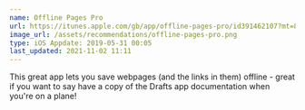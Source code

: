 ```yaml
---
name: Offline Pages Pro
url: https://itunes.apple.com/gb/app/offline-pages-pro/id391462107?mt=8&uo=4
image_url: /assets/recommendations/offline-pages-pro.png
type: iOS Appdate: 2019-05-31 00:05
last_updated: 2021-11-02 11:11
---
```

This great app lets you save webpages (and the links in them) offline - great if you want to say have a copy of the Drafts app documentation when you're on a plane!